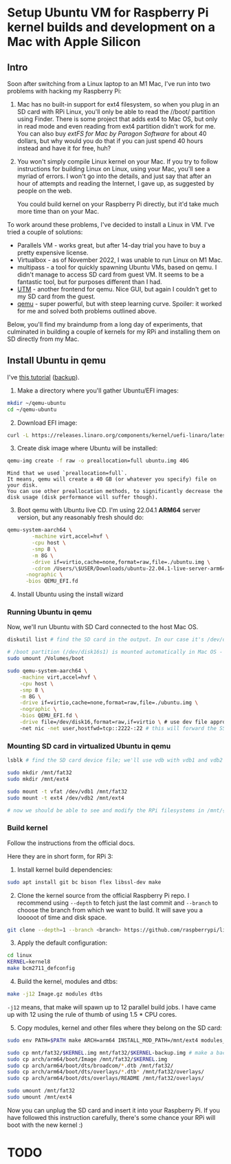 # Setup Ubuntu VM for Raspberry Pi kernel builds and development on a Mac with Apple Silicon

## Intro

Soon after switching from a Linux laptop to an M1 Mac, I've run into two problems with hacking my Raspberry Pi:

1. Mac has no built-in support for ext4 filesystem, so when you plug in an SD card with RPi Linux, you'll only be able to read the //boot/ partition using Finder.
   There is some project that adds ext4 to Mac OS, but only in read mode and even reading from ext4 partition didn't work for me.
   You can also buy *extFS for Mac by Paragon Software* for about 40 dollars, but why would you do that if you can just spend 40 hours instead and have it for free, huh?

2. You won't simply compile Linux kernel on your Mac.
   If you try to follow instructions for building Linux on Linux, using your Mac, you'll see a myriad of errors.
   I won't go into the details, and just say that after an hour of attempts and reading the Internet, I gave up, as suggested by people on the web.

   You could build kernel on your Raspberry Pi directly, but it'd take much more time than on your Mac.

To work around these problems, I've decided to install a Linux in VM.
I've tried a couple of solutions:

- Parallels VM - works great, but after 14-day trial you have to buy a pretty expensive license.
- Virtualbox - as of November 2022, I was unable to run Linux on M1 Mac.
- multipass - a tool for quickly spawning Ubuntu VMs, based on qemu.
  I didn't manage to access SD card from guest VM.
  It seems to be a fantastic tool, but for purposes different than I had.
- [UTM](https://mac.getutm.app/) - another frontend for qemu.
  Nice GUI, but again I couldn't get to my SD card from the guest.
- [qemu](https://www.qemu.org/) - super powerful, but with steep learning curve.
  Spoiler: it worked for me and solved both problems outlined above.

Below, you'll find my braindump from a long day of experiments, that culminated in building a couple of kernels for my RPi and installing them on SD directly from my Mac.

## Install Ubuntu in qemu

I've [this tutorial](https://adonis0147.github.io/post/qemu-macos-apple-silicon/) ([backup](https://web.archive.org/web/20221219200927/https://adonis0147.github.io/post/qemu-macos-apple-silicon/)).

1. Make a directory where you'll gather Ubuntu/EFI images:

```bash
mkdir ~/qemu-ubuntu
cd ~/qemu-ubuntu
```

2. Download EFI image:

```bash
curl -L https://releases.linaro.org/components/kernel/uefi-linaro/latest/release/qemu64/QEMU_EFI.fd -o QEMU_EFI.fd
```

3. Create disk image where Ubuntu will be installed: 

```bash
qemu-img create -f raw -o preallocation=full ubuntu.img 40G
```
    Mind that we used `preallocation=full`.
    It means, qemu will create a 40 GB (or whatever you specify) file on your disk.
    You can use other preallocation methods, to significantly decrease the disk usage (disk performance will suffer though).

3. Boot qemu with Ubuntu live CD.
I'm using 22.04.1 **ARM64** server version, but any reasonably fresh should do:

```bash
qemu-system-aarch64 \
        -machine virt,accel=hvf \
        -cpu host \
        -smp 8 \
        -m 8G \
        -drive if=virtio,cache=none,format=raw,file=./ubuntu.img \
        -cdrom /Users/\$USER/Downloads/ubuntu-22.04.1-live-server-arm64.iso  \
      -nographic \
      -bios QEMU_EFI.fd
```

4. Install Ubuntu using the install wizard

### Running Ubuntu in qemu

Now, we'll run Ubuntu with SD Card connected to the host Mac OS. 

```bash
diskutil list # find the SD card in the output. In our case it's /dev/disk16*

# /boot partition (/dev/disk16s1) is mounted automatically in Mac OS - we need to unmount it
sudo umount /Volumes/boot

sudo qemu-system-aarch64 \
    -machine virt,accel=hvf \
    -cpu host \
    -smp 8 \
    -m 8G \
    -drive if=virtio,cache=none,format=raw,file=./ubuntu.img \
    -nographic \
    -bios QEMU_EFI.fd \
    -drive file=/dev/disk16,format=raw,if=virtio \ # use dev file appropriate for your system
    -net nic -net user,hostfwd=tcp::2222-:22 # this will forward the SSH port from VM to 2222 on your localhost
```

### Mounting SD card in virtualized Ubuntu in qemu

```bash
lsblk # find the SD card device file; we'll use vdb with vdb1 and vdb2 partitions

sudo mkdir /mnt/fat32
sudo mkdir /mnt/ext4

sudo mount -t vfat /dev/vdb1 /mnt/fat32
sudo mount -t ext4 /dev/vdb2 /mnt/ext4

# now we should be able to see and modify the RPi filesystems in /mnt/{fat32, ext4}
```

### Build kernel

Follow the instructions from the official docs.

Here they are in short form, for RPi 3:

1. Install kernel build dependencies:


```bash
sudo apt install git bc bison flex libssl-dev make
```

2. Clone the kernel source from the official Raspberry Pi repo.
   I recommend using `--depth` to fetch just the last commit and `--branch` to choose the branch from which we want to build.
   It will save you a looooot of time and disk space.

```bash
git clone --depth=1 --branch <branch> https://github.com/raspberrypi/linux
```

3. Apply the default configuration: 

```bash
cd linux
KERNEL=kernel8
make bcm2711_defconfig
```

4. Build the kernel, modules and dtbs:

```bash
make -j12 Image.gz modules dtbs
```

`-j12` means, that make will spawn up to 12 parallel build jobs.
I have came up with 12 using the rule of thumb of using 1.5 * CPU cores.

5. Copy modules, kernel and other files where they belong on the SD card:

```bash
sudo env PATH=$PATH make ARCH=arm64 INSTALL_MOD_PATH=/mnt/ext4 modules_install

sudo cp mnt/fat32/$KERNEL.img mnt/fat32/$KERNEL-backup.img # make a backup of the last used kernel image
sudo cp arch/arm64/boot/Image /mnt/fat32/$KERNEL.img
sudo cp arch/arm64/boot/dts/broadcom/*.dtb /mnt/fat32/
sudo cp arch/arm64/boot/dts/overlays/*.dtb* /mnt/fat32/overlays/
sudo cp arch/arm64/boot/dts/overlays/README /mnt/fat32/overlays/

sudo umount /mnt/fat32
sudo umount /mnt/ext4
```

Now you can unplug the SD card and insert it into your Raspberry Pi.
If you have followed this instruction carefully, there's some chance your RPi will boot with the new kernel :)

# TODO

```bash
```

